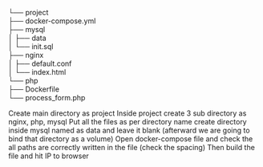 └── project<br>
├── docker-compose.yml<br>
├── mysql<br>
│   ├── data<br>
│   └── init.sql<br>
├── nginx<br>
│   ├── default.conf<br>
│   └── index.html<br>
└── php<br>
├── Dockerfile<br>
└── process_form.php<br>

Create main directory as project
Inside project create 3 sub directory as nginx, php, mysql
Put all the files as per directory name
create directory inside mysql named as data and leave it blank (afterward we are going to bind that directory as a volume)
Open docker-compose file and check the all paths are correctly written in the file (check the spacing)
Then build the file and hit IP to browser
